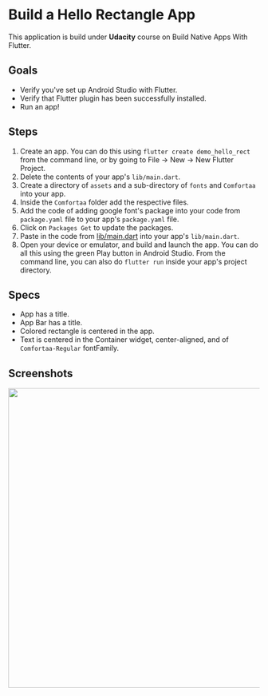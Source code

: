 # Build a Hello Rectangle App

This application is build under **Udacity** course on Build Native Apps With Flutter.

## Goals

* Verify you've set up Android Studio with Flutter.
* Verify that Flutter plugin has been successfully installed.
* Run an app!

## Steps

1. Create an app. You can do this using ```flutter create demo_hello_rect``` from the command line, or
by going to File -> New -> New Flutter Project.
2. Delete the contents of your app's ```lib/main.dart```.
3. Create a directory of ```assets``` and a sub-directory of ```fonts``` and ```Comfortaa``` into your app.
4. Inside the ```Comfortaa``` folder add the respective files.
5. Add the code of adding google font's package into your code from ```package.yaml``` file to your app's ```package.yaml``` file.
6. Click on ```Packages Get``` to update the packages.
7. Paste in the code from [lib/main.dart](https://github.com/Praneet460/Udacity-With-Flutter/blob/master/demo_hello_rect/lib/main.dart)
into your app's ```lib/main.dart```.
8. Open your device or emulator, and build and launch the app. You can do all this using the green
Play button in Android Studio. From the command line, you can also do ```flutter run``` inside your 
app's project directory.

## Specs

* App has a title.
* App Bar has a title.
* Colored rectangle is centered in the app.
* Text is centered in the Container widget, center-aligned, and of ```Comfortaa-Regular``` fontFamily.

## Screenshots

<img src="https://user-images.githubusercontent.com/23660137/39960320-6afc3030-563e-11e8-8d91-3b3451f000ca.png" height = 600px/>
